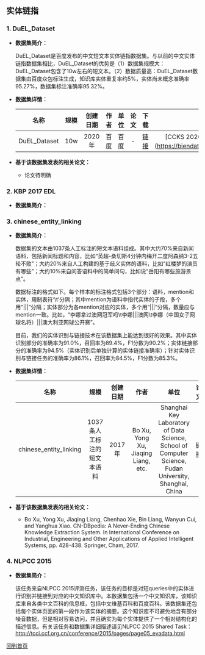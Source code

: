 ## 实体链指

### 1. DuEL_Dataset
- <strong>数据集简介：</strong>

    DuEL_Dataset是百度发布的中文短文本实体链指数据集。与以前的中文实体链指数据集相比，DuEL_Dataset的优势是（1）数据集规模大：DuEL_Dataset包含了10w左右的短文本。（2）数据质量高：DuEL_Dataset数据集由百度众包标注生成，知识库实体重复率约5%，实体尚未概念准确率95.27%，数据集标注准确率95.32%。

- <strong>数据集详情：</strong>

    |  名称 | 规模 | 创建日期 | 作者 | 单位 | 论文 | 下载 | 评测 |
    | :---: | :---:| :---: | :---: | :---: | :---: | :---: | :---: |
    | DuEL_Dataset |10w | 2020年 |百度 | 百度 | -| [链接](https://biendata.com/competition/ccks_2020_el/data/)| [CCKS 2020: 面向中文短文本的实体链指任务](https://biendata.com/competition/ccks_2020_el/） |

- <strong>基于该数据集发表的相关论文：</strong>
    - 论文待明确


### 2. KBP 2017 EDL
- <strong>数据集简介：</strong>

### 3. chinese_entity_linking
- <strong>数据集简介：</strong>

    数据集的文本由1037条人工标注的短文本语料组成。其中大约70%来自新闻语料，包括新闻标题和内容，比如“英超-桑切斯4分钟内梅开二度阿森纳3-2五轮不败”；大约20%来自人工构建的基于歧义实体的语料，比如“红楼梦的演员有哪些”；大约10%来自问答语料中的简单问句，比如说“岳阳有哪些旅游景点”。

    数据标注的格式如下。每个样本的标注格式包括3个部分：语料，mention和实体，用制表符‘\t’分隔；其中mention为语料中指代实体的子段，多个用“|||”分隔；实体部分为各mention对应的实体，多个用“|||”分隔，数量应与mention一致。比如，“李娜拿过澳网冠军吗\t李娜|||澳网\t李娜（中国女子网球名将）|||澳大利亚网球公开赛”。

    目前，我们的实体识别与链接技术在该数据集上能达到很好的效果。其中实体识别部分的准确率为91.0%，召回率为89.4%，F1分数为90.2%；实体链接部分的准确率为94.5%（实体识别后单独计算的实体链接准确率）；针对实体识别与链接任务的准确率为86.1%，召回率为84.5%，F1分数为85.3%。

- <strong>数据集详情：</strong>

    |  名称 | 规模 | 创建日期 | 作者 | 单位 | 论文 | 下载 | 
    | :---: | :---:| :---: | :---: | :---: | :---: | :---: | 
    | chinese_entity_linking | 1037条人工标注的短文本语料 | 2017年 | Bo Xu, Yong Xu, Jiaqing Liang, etc. | Shanghai Key Laboratory of Data Science, School of Computer Science, Fudan University, Shanghai, China | [链接](http://www.xumenger.com/download/20180820/CN-DBpedia-System.pdf) | [链接](https://github.com/clhisawolfman/chinese_entity_linking)| 

- <strong>基于该数据集发表的相关论文：</strong>
    - Bo Xu, Yong Xu, Jiaqing Liang, Chenhao Xie, Bin Liang, Wanyun Cui, and Yanghua Xiao. CN-DBpedia: A Never-Ending Chinese Knowledge Extraction System. In International Conference on Industrial, Engineering and Other Applications of Applied Intelligent Systems, pp. 428-438. Springer, Cham, 2017.


### 4. NLPCC 2015
- <strong>数据集简介：</strong>

    该任务来自NLPCC 2015评测任务，该任务的目标是对短queries中的实体进行识别并链接到对应的中文知识库中。本数据集包括一个中文知识库，该知识库来自各类中文百科的信息框，包括中文维基百科和百度百科。该数据集还包括每个实体页面的第一段作为该实体的摘要。这个知识库不可避免地含有部分噪音数据，但是相对容易访问，并且确实为每个实体提供了一个相对结构化的描述信息。有关该任务和数据集详细描述请见NLPCC 2015 Shared Task：http://tcci.ccf.org.cn/conference/2015/pages/page05_evadata.html



[回到首页](/README.md)
